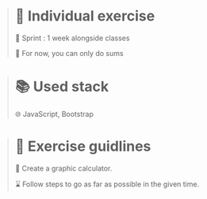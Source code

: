 ># 👥 Individual exercise
>
>🏃 Sprint : 1 week alongside classes
>
>🚧 For now, you can only do sums
>

># 📚 Used stack
>
>🌐 JavaScript, Bootstrap
>

># 📑 Exercise guidlines
>
>📂 Create a graphic calculator.
>
>⌛ Follow steps to go as far as possible in the given time.
>
